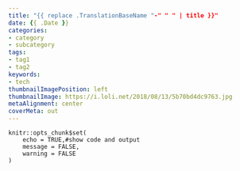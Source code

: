 ```yaml
---
title: "{{ replace .TranslationBaseName "-" " " | title }}"
date: {{ .Date }}
categories:
- category
- subcategory
tags:
- tag1
- tag2
keywords:
- tech
thumbnailImagePosition: left
thumbnailImage: https://i.loli.net/2018/08/13/5b70bd4dc9763.jpg
metaAlignment: center
coverMeta: out
---
```


```{r setup, include=FALSE}
knitr::opts_chunk$set(
	echo = TRUE,#show code and output
	message = FALSE,
	warning = FALSE
)
```

<!--more-->
